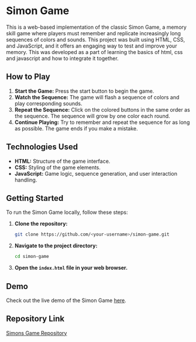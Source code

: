 # Simon Game

This is a web-based implementation of the classic Simon Game, a memory skill game where players must remember and replicate increasingly long sequences of colors and sounds. This project was built using HTML, CSS, and JavaScript, and it offers an engaging way to test and improve your memory. This was  developed as a part of learning the basics of html, css and javascript and how to integrate it together.

## How to Play

1. **Start the Game:** Press the start button to begin the game.
2. **Watch the Sequence:** The game will flash a sequence of colors and play corresponding sounds.
3. **Repeat the Sequence:** Click on the colored buttons in the same order as the sequence. The sequence will grow by one color each round.
4. **Continue Playing:** Try to remember and repeat the sequence for as long as possible. The game ends if you make a mistake.

## Technologies Used

- **HTML:** Structure of the game interface.
- **CSS:** Styling of the game elements.
- **JavaScript:** Game logic, sequence generation, and user interaction handling.

## Getting Started

To run the Simon Game locally, follow these steps:

1. **Clone the repository:**
    ```bash
    git clone https://github.com/<your-username>/simon-game.git
    ```

2. **Navigate to the project directory:**
    ```bash
    cd simon-game
    ```

3. **Open the `index.html` file in your web browser.**


## Demo

Check out the live demo of the Simon Game [here](https://adhikari-pratik.github.io/simons-game/).

## Repository Link

[Simons Game Repository](https://github.com/adhikari-pratik/simons-game)

